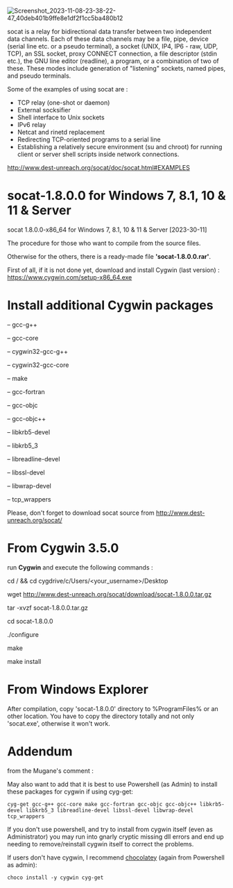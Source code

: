 ![Screenshot_2023-11-08-23-38-22-47_40deb401b9ffe8e1df2f1cc5ba480b12](https://github.com/valorisa/socat-1.7.4.4_for_Windows/assets/13067566/c562ce4c-64e6-463b-8863-e9dd8e30d053)

socat is a relay for bidirectional data transfer between two independent data
channels. Each of these data channels may be a file, pipe, device (serial line
etc. or a pseudo terminal), a socket (UNIX, IP4, IP6 - raw, UDP, TCP), an
SSL socket, proxy CONNECT connection, a file descriptor (stdin etc.), the GNU
line editor (readline), a program, or a combination of two of these.
These modes include generation of "listening" sockets, named pipes, and pseudo
terminals.

Some of the examples of using socat are :

- TCP relay (one-shot or daemon)
- External socksifier
- Shell interface to Unix sockets
- IPv6 relay
- Netcat and rinetd replacement
- Redirecting TCP-oriented programs to a serial line
- Establishing a relatively secure environment (su and chroot) for running client or server shell scripts inside network connections.

 <http://www.dest-unreach.org/socat/doc/socat.html#EXAMPLES>
  
# socat-1.8.0.0 for Windows 7, 8.1, 10 & 11 & Server

socat 1.8.0.0-x86_64 for Windows 7, 8.1, 10 & 11 & Server
[2023-30-11]

The procedure for those who want to compile from the source files.

Otherwise for the others, there is a ready-made file **'socat-1.8.0.0.rar'**.

First of all, if it is not done yet, download and install Cygwin (last version) : <https://www.cygwin.com/setup-x86_64.exe>

Install additional Cygwin packages
==================================

– gcc-g++

– gcc-core

– cygwin32-gcc-g++

– cygwin32-gcc-core

– make

– gcc-fortran

– gcc-objc

– gcc-objc++

– libkrb5-devel

– libkrb5_3

– libreadline-devel

– libssl-devel

– libwrap-devel

– tcp_wrappers

Please, don't forget to download socat source from <http://www.dest-unreach.org/socat/>

From Cygwin 3.5.0
=================

run **Cygwin** and execute the following commands :

cd / &&  cd cygdrive/c/Users/<your_username>/Desktop

wget <http://www.dest-unreach.org/socat/download/socat-1.8.0.0.tar.gz>

tar -xvzf socat-1.8.0.0.tar.gz

cd socat-1.8.0.0

./configure

make

make install

From Windows Explorer
=====================

After compilation, copy 'socat-1.8.0.0' directory to %ProgramFiles% or an other location. You have to copy the directory totally and not only 'socat.exe', otherwise it won't work.


Addendum
========
from the Mugane's comment :

May also want to add that it is best to use Powershell (as Admin) to install these packages for cygwin if using cyg-get:
```
cyg-get gcc-g++ gcc-core make gcc-fortran gcc-objc gcc-objc++ libkrb5-devel libkrb5_3 libreadline-devel libssl-devel libwrap-devel tcp_wrappers
```
If you don't use powershell, and try to install from cygwin itself (even as Administrator) you may run into gnarly cryptic missing dll errors and end up needing to remove/reinstall cygwin itself to correct the problems.

If users don't have cygwin, I recommend [chocolatey](https://chocolatey.org/install) (again from Powershell as admin):
```
choco install -y cygwin cyg-get
```
